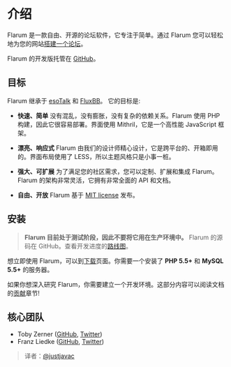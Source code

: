 # 介绍

Flarum 是一款自由、开源的论坛软件，它专注于简单。通过 Flarum 您可以轻松地为您的网站[搭建一个论坛](../using/installation.md)。

Flarum 的开发版托管在 [GitHub](https://github.com/flarum/flarum)。

## 目标

Flarum 继承于 [esoTalk](http://esotalk.org) 和 [FluxBB](http://fluxbb.org)。 它的目标是:

- **快速、简单** 没有混乱，没有膨胀，没有复杂的依赖关系。Flarum 使用 PHP 构建，因此它很容易部署。界面使用 Mithril，它是一个高性能 JavaScript 框架。

- **漂亮、响应式** Flarum 由我们的设计师精心设计，它是跨平台的、开箱即用的。界面布局使用了 LESS，所以主题风格只是小事一桩。

- **强大、可扩展** 为了满足您的社区需求，您可以定制、扩展和集成 Flarum。Flarum 的架构非常灵活，它拥有非常全面的 API 和文档。

- **自由、开放** Flarum 基于 [MIT license](https://github.com/flarum/flarum/blob/master/LICENSE) 发布。

## 安装

> **Flarum 目前处于测试阶段，因此不要将它用在生产环境中。** Flarum 的源码在 GitHub。查看开发进度的[路线图](http://flarum.org/roadmap)。

想立即使用 Flarum，可以到[下载](http://flarum.org/download)页面。你需要一个安装了 **PHP 5.5+** 和 **MySQL 5.5+** 的服务器。

如果你想深入研究 Flarum，你需要建立一个开发环境。这部分内容可以阅读文档的[贡献](preface/contributing.md)章节!

## 核心团队

- Toby Zerner ([GitHub](http://github.com/tobscure), [Twitter](http://twitter.com/tobscure))
- Franz Liedke ([GitHub](http://github.com/franzliedke), [Twitter](http://twitter.com/franzliedke))

> 译者：[@justjavac](https://github.com/justjavac)

